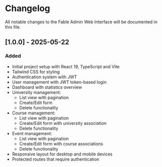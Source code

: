 # Changelog

All notable changes to the Fable Admin Web Interface will be documented in this file.

## [1.0.0] - 2025-05-22

### Added
- Initial project setup with React 19, TypeScript and Vite
- Tailwind CSS for styling
- Authentication system with JWT
- User management with JWT token-based login
- Dashboard with statistics overview
- University management:
  - List view with pagination
  - Create/Edit form
  - Delete functionality
- Course management:
  - List view with pagination
  - Create/Edit form with university association
  - Delete functionality
- Event management:
  - List view with pagination
  - Create/Edit form with course associations
  - Delete functionality
- Responsive layout for desktop and mobile devices
- Protected routes that require authentication

